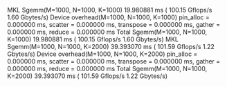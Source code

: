 MKL Sgemm(M=1000, N=1000, K=1000) 19.980881 ms ( 100.15 Gflops/s 1.60 Gbytes/s)
Device overhead(M=1000, N=1000, K=1000) pin_alloc = 0.000000 ms, scatter = 0.000000 ms, transpose = 0.000000 ms, gather = 0.000000 ms, reduce = 0.000000 ms
Total Sgemm(M=1000, N=1000, K=1000) 19.980881 ms ( 100.15 Gflops/s 1.60 Gbytes/s)
MKL Sgemm(M=1000, N=1000, K=2000) 39.393070 ms ( 101.59 Gflops/s 1.22 Gbytes/s)
Device overhead(M=1000, N=1000, K=2000) pin_alloc = 0.000000 ms, scatter = 0.000000 ms, transpose = 0.000000 ms, gather = 0.000000 ms, reduce = 0.000000 ms
Total Sgemm(M=1000, N=1000, K=2000) 39.393070 ms ( 101.59 Gflops/s 1.22 Gbytes/s)
